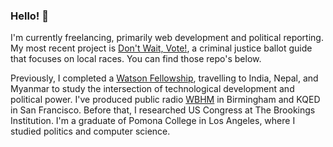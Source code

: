 ### Hello! 👋

<!--
**elibenton/elibenton** is a ✨ _special_ ✨ repository because its `README.md` (this file) appears on your GitHub profile.

Here are some ideas to get you started:

- 🔭 I’m currently working on ...
- 🌱 I’m currently learning ...
- 👯 I’m looking to collaborate on ...
- 🤔 I’m looking for help with ...
- 💬 Ask me about ...
- 📫 How to reach me: ...
- 😄 Pronouns: ...
- ⚡ Fun fact: ...
-->

I'm currently freelancing, primarily web development and political reporting. My most recent project is [Don't Wait, Vote!](https://dontwait.vote/), a criminal justice ballot guide that focuses on local races. You can find those repo's below.

Previously, I completed a [Watson Fellowship](http://51.watson.foundation/fellows/eli-cohen.html), travelling to India, Nepal, and Myanmar to study the intersection of technological development and political power. I've produced public radio [WBHM](https://wbhm.org/author/eliunitedgmail-com/) in Birmingham and KQED in San Francisco. Before that, I researched US Congress at The Brookings Institution. I'm a graduate of Pomona College in Los Angeles, where I studied politics and computer science.

